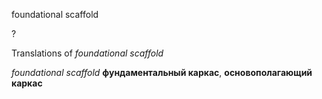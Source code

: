 foundational scaffold

?


Translations of _foundational scaffold_

_foundational scaffold_
**фундаментальный каркас**, **основополагающий каркас**
